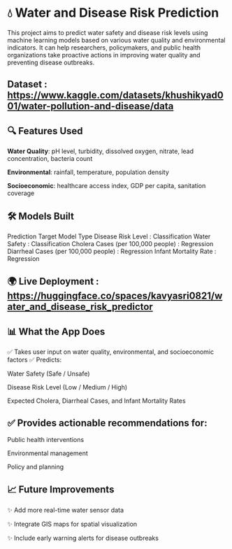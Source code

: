 # 💧 Water and Disease Risk Prediction
This project aims to predict water safety and disease risk levels using machine learning models based on various water quality and environmental indicators. It can help researchers, policymakers, and public health organizations take proactive actions in improving water quality and preventing disease outbreaks.

## Dataset : https://www.kaggle.com/datasets/khushikyad001/water-pollution-and-disease/data

## 🔍 Features Used
**Water Quality**: pH level, turbidity, dissolved oxygen, nitrate, lead concentration, bacteria count

**Environmental**: rainfall, temperature, population density

**Socioeconomic**: healthcare access index, GDP per capita, sanitation coverage



## 🛠️ Models Built
Prediction Target	Model Type
Disease Risk Level : 	Classification
Water Safety : 	Classification
Cholera Cases (per 100,000 people) : 	Regression
Diarrheal Cases (per 100,000 people) : 	Regression
Infant Mortality Rate :	Regression

## 🌍 Live Deployment : https://huggingface.co/spaces/kavyasri0821/water_and_disease_risk_predictor


## 📊 What the App Does
✅ Takes user input on water quality, environmental, and socioeconomic factors
✅ Predicts:

Water Safety (Safe / Unsafe)

Disease Risk Level (Low / Medium / High)

Expected Cholera, Diarrheal Cases, and Infant Mortality Rates

## ✅ Provides actionable recommendations for:

Public health interventions

Environmental management

Policy and planning


## 📈 Future Improvements
✨ Add more real-time water sensor data

✨ Integrate GIS maps for spatial visualization

✨ Include early warning alerts for disease outbreaks
